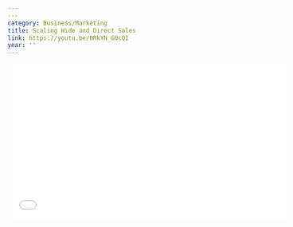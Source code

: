 ```yaml
---
---
category: Business/Marketing
title: Scaling Wide and Direct Sales
link: https://youtu.be/0RkYN_G0cQI
year: ''
---
```

<iframe width="560" height="315" src="{{ page.link }}" frameborder="0" allowfullscreen></iframe>
